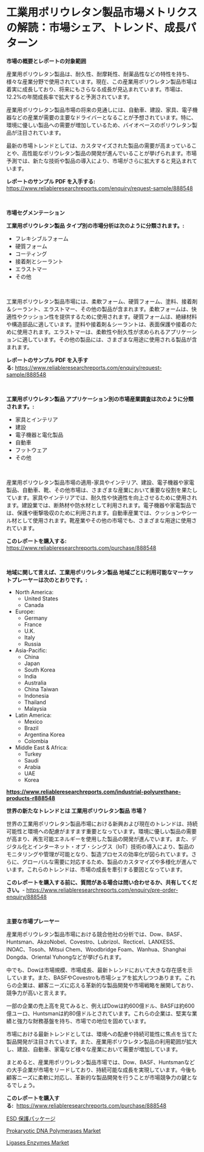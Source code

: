 <p><h1>工業用ポリウレタン製品市場メトリクスの解読：市場シェア、トレンド、成長パターン</h1></p><p><strong>市場の概要とレポートの対象範囲</strong></p>
<p><p>産業用ポリウレタン製品は、耐久性、耐摩耗性、耐薬品性などの特性を持ち、様々な産業分野で使用されています。現在、この産業用ポリウレタン製品市場は着実に成長しており、将来にもさらなる成長が見込まれています。市場は、12.2%の年間成長率で拡大すると予測されています。</p><p>産業用ポリウレタン製品市場の将来の見通しには、自動車、建設、家具、電子機器などの産業が需要の主要なドライバーとなることが予想されています。特に、環境に優しい製品への需要が増加しているため、バイオベースのポリウレタン製品が注目されています。</p><p>最新の市場トレンドとしては、カスタマイズされた製品の需要が高まっていることや、高性能なポリウレタン製品の開発が進んでいることが挙げられます。市場予測では、新たな技術や製品の導入により、市場がさらに拡大すると見込まれています。</p></p>
<p><strong>レポートのサンプル PDF を入手する:</strong> <a href="https://www.reliableresearchreports.com/enquiry/request-sample/888548">https://www.reliableresearchreports.com/enquiry/request-sample/888548</a></p>
<p>&nbsp;</p>
<p><strong>市場セグメンテーション</strong></p>
<p><strong>工業用ポリウレタン製品 タイプ別の市場分析は次のように分類されます。:</strong></p>
<p><ul><li>フレキシブルフォーム</li><li>硬質フォーム</li><li>コーティング</li><li>接着剤とシーラント</li><li>エラストマー</li><li>その他</li></ul></p>
<p>&nbsp;</p>
<p><p>工業用ポリウレタン製品市場には、柔軟フォーム、硬質フォーム、塗料、接着剤＆シーラント、エラストマー、その他の製品が含まれます。柔軟フォームは、快適性やクッション性を提供するために使用されます。硬質フォームは、絶縁材料や構造部品に適しています。塗料や接着剤＆シーラントは、表面保護や接着のために使用されます。エラストマーは、柔軟性や耐久性が求められるアプリケーションに適しています。その他の製品には、さまざまな用途に使用される製品が含まれます。</p></p>
<p><strong>レポートのサンプル PDF を入手する:</strong>&nbsp;<a href="https://www.reliableresearchreports.com/enquiry/request-sample/888548">https://www.reliableresearchreports.com/enquiry/request-sample/888548</a></p>
<p>&nbsp;</p>
<p><strong> 工業用ポリウレタン製品 アプリケーション別の市場産業調査は次のように分類されます。:</strong></p>
<p><ul><li>家具とインテリア</li><li>建設</li><li>電子機器と電化製品</li><li>自動車</li><li>フットウェア</li><li>その他</li></ul></p>
<p>&nbsp;</p>
<p><p>産業用ポリウレタン製品市場の適用-家具やインテリア、建設、電子機器や家電製品、自動車、靴、その他市場は、さまざまな産業において重要な役割を果たしています。家具やインテリアでは、耐久性や快適性を向上させるために使用されます。建設業では、断熱材や防水材として利用されます。電子機器や家電製品では、保護や衝撃吸収のために利用されます。自動車産業では、クッションやシール材として使用されます。靴産業やその他の市場でも、さまざまな用途に使用されています。</p></p>
<p><strong>このレポートを購入する:</strong>&nbsp; <a href="https://www.reliableresearchreports.com/purchase/888548">https://www.reliableresearchreports.com/purchase/888548</a></p>
<p>&nbsp;</p>
<p><strong>地域に関して言えば、工業用ポリウレタン製品 地域ごとに利用可能なマーケットプレーヤーは次のとおりです。:</strong></p>
<p><ul>
    <li>
        North America:
        <ul>
            <li>United States</li>
            <li>Canada</li>
        </ul>
    </li>
    <li>
        Europe:
        <ul>
            <li>Germany</li>
            <li>France</li>
            <li>U.K.</li>
            <li>Italy</li>
            <li>Russia</li>
        </ul>
    </li>
    <li>
        Asia-Pacific:
        <ul>
            <li>China</li>
            <li>Japan</li>
            <li>South Korea</li>
            <li>India</li>
            <li>Australia</li>
            <li>China Taiwan</li>
            <li>Indonesia</li>
            <li>Thailand</li>
            <li>Malaysia</li>
        </ul>
    </li>
    <li>
        Latin America:
        <ul>
            <li>Mexico</li>
            <li>Brazil</li>
            <li>Argentina Korea</li>
            <li>Colombia</li>
        </ul>
    </li>
    <li>
        Middle East & Africa:
        <ul>
            <li>Turkey</li>
            <li>Saudi</li>
            <li>Arabia</li>
            <li>UAE</li>
            <li>Korea</li>
        </ul>
    </li>
    </ul></p>
<p><strong><a href="https://www.reliableresearchreports.com/industrial-polyurethane-products-r888548">https://www.reliableresearchreports.com/industrial-polyurethane-products-r888548</a></strong>&nbsp;</p>
<p><strong>世界の新たなトレンドとは 工業用ポリウレタン製品 市場？</strong></p>
<p><p>世界の工業用ポリウレタン製品市場における新興および現在のトレンドは、持続可能性と環境への配慮がますます重要となっています。環境に優しい製品の需要が高まり、再生可能エネルギーを使用した製品の開発が進んでいます。また、デジタル化とインターネット・オブ・シングス（IoT）技術の導入により、製品のモニタリングや管理が可能となり、製造プロセスの効率化が図られています。さらに、グローバルな需要に対応するため、製品のカスタマイズや多様化が進んでいます。これらのトレンドは、市場の成長を牽引する要因となっています。</p></p>
<p><strong>このレポートを購入する前に、質問がある場合は問い合わせるか、共有してください。</strong>- <a href="https://www.reliableresearchreports.com/enquiry/pre-order-enquiry/888548">https://www.reliableresearchreports.com/enquiry/pre-order-enquiry/888548</a></p>
<p>&nbsp;</p>
<p><strong>主要な市場プレーヤー</strong></p>
<p><p>産業用ポリウレタン製品市場における競合他社の分析では、Dow、BASF、Huntsman、AkzoNobel、Covestro、Lubrizol、Recticel、LANXESS、INOAC、Tosoh、Mitsui Chem、Woodbridge Foam、Wanhua、Shanghai Dongda、Oriental Yuhongなどが挙げられます。 </p><p>中でも、Dowは市場規模、市場成長、最新トレンドにおいて大きな存在感を示しています。また、BASFやCovestroも市場シェアを拡大しつつあります。これらの企業は、顧客ニーズに応える革新的な製品開発や市場戦略を展開しており、競争力が高いと言えます。</p><p>一部の企業の売上高を見てみると、例えばDowは約600億ドル、BASFは約600億ユーロ、Huntsmanは約80億ドルとされています。これらの企業は、堅実な業績と強力な財務基盤を持ち、市場での地位を固めています。</p><p>市場における最新トレンドとしては、環境への配慮や持続可能性に焦点を当てた製品開発が注目されています。また、産業用ポリウレタン製品の利用範囲が拡大し、建設、自動車、家電など様々な産業において需要が増加しています。</p><p>まとめると、産業用ポリウレタン製品市場では、Dow、BASF、Huntsmanなどの大手企業が市場をリードしており、持続可能な成長を実現しています。今後も顧客ニーズに柔軟に対応し、革新的な製品開発を行うことが市場競争力の鍵となるでしょう。</p></p>
<p><strong>このレポートを購入する:</strong>&nbsp;&nbsp;<a href="https://www.reliableresearchreports.com/purchase/888548">https://www.reliableresearchreports.com/purchase/888548</a></p>
<p><p><a href="https://github.com/zjkmgcs938405/Market-Research-Report-List-1/blob/main/763621732588.md">ESD 保護パッケージ</a></p><p><a href="https://issuu.com/reportprime-2/docs/prokaryotic-dna-polymerases-market-size-2030.pptx">Prokaryotic DNA Polymerases Market</a></p><p><a href="https://issuu.com/reportprime-2/docs/ligases-enzymes-market-size-2030.pptx">Ligases Enzymes Market</a></p></p>
